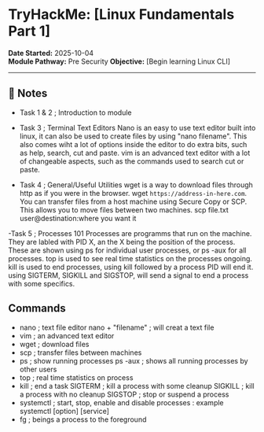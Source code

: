 # TryHackMe: [Linux Fundamentals Part 1]

**Date Started:** 2025-10-04  
**Module Pathway:** Pre Security 
**Objective:** [Begin learning Linux CLI]

---

## 🧠 Notes
- Task 1 & 2 ; Introduction to module

- Task 3 ; Terminal Text Editors
Nano is an easy to use text editor built into linux, it can also be used to create files by using "nano filename". This also comes wiht a lot of options inside the editor to do extra bits, such as help, search, cut and paste. vim is an advanced text editor with a lot of changeable aspects, such as the commands used to search cut or paste. 

- Task 4 ; General/Useful Utilities
wget is a way to download files through http as if you were in the browser. wget `https://address-in-here.com`. 
You can transfer files from a host machine using Secure Copy or SCP. This allows you to move files between two machines. 
    scp file.txt user@destination:where you want it

-Task 5 ; Processes 101
Processes are programms that run on the machine. They are labled with PID X, an the X being the position of the process. These are shown using ps for individual user processes, or ps -aux for all processes. 
top is used to see real time statistics on the processes ongoing.
kill is used to end processes, using kill followed by a process PID will end it. 
    using SIGTERM, SIGKILL and SIGSTOP, will send a signal to end a process with some specifics.



## Commands
- nano ; text file editor
    nano + "filename" ; will creat a text file
- vim ; an advanced text editor
- wget ; download files
- scp ; transfer files between machines
- ps ; show running processes
    ps -aux ; shows all running processes by other users
- top ; real time statistics on process
- kill ; end a task
    SIGTERM ; kill a process with some cleanup
    SIGKILL ; kill a process with no cleanup
    SIGSTOP ; stop or suspend a process
- systemctl ; start, stop, enable and disable processes : example systemctl [option] [service]
- fg ; beings a process to the foreground
